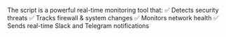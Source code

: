 The script is a powerful real-time monitoring tool that: 
✅ Detects security threats
✅ Tracks firewall & system changes
✅ Monitors network health
✅ Sends real-time Slack and Telegram notifications
